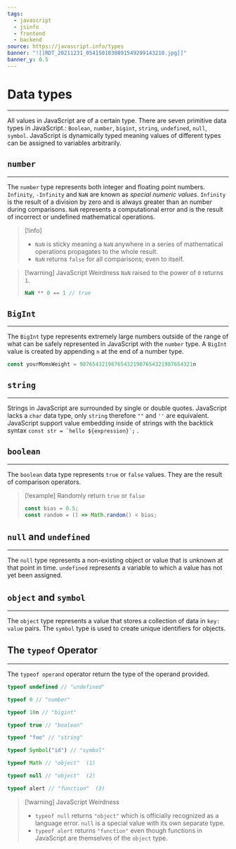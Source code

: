 ```yaml
---
tags:
  - javascript
  - jsinfo
  - frontend
  - backend
source: https://javascript.info/types
banner: "![[RDT_20211231_0541501030891549299143210.jpg]]"
banner_y: 0.5
---
```

# Data types
---
All values in JavaScript are of a certain type. There are seven primitive data types in JavaScript.: `Boolean`, `number`, `bigint`, `string`, `undefined`, `null`, `symbol`. JavaScript is dynamically typed meaning values of different types can be assigned to variables arbitrarily.

## `number`
---
The `number` type represents both integer and floating point numbers. `Infinity`, `-Infinity` and `NaN` are known as *special numeric values*. `Infinity` is the result of a division by zero and is always greater than an number during comparisons.  `NaN` represents a computational error and is the result of incorrect or undefined mathematical operations. 

> [!info] 
> - `NaN` is sticky meaning a `NaN` anywhere in a series of mathematical operations propagates to the whole result.
> - `NaN` returns `false` for all comparisons; even to itself.

> [!warning] JavaScript Weirdness
> `NaN` raised to the power of `0` returns `1`.
> ```javascript
> NaN ** 0 == 1 // true
> ```

## `BigInt`
---
The `BigInt` type represents extremely large numbers outside of the range of what can be safely represented in JavaScript with the `number` type. A `BigInt` value is created by appending `n` at the end of a number type.

```javascript
const yourMomsWeight = 987654321987654321987654321987654321n
```

## `string` 
---
Strings in JavaScript are surrounded by single or double quotes. JavaScript lacks a `char` data type, only `string` therefore  `""` and `''` are equivalent. JavaScript support value embedding inside of strings with the backtick syntax ``const str = `hello ${expression}`;`` .

## `boolean`
---
The `boolean` data type represents `true` or `false` values. They are the result of comparison operators.

> [!example]
> Randomly return `true` or `false`
> ```javascript
> const bias = 0.5;
> const random = () => Math.random() < bias;
>```

## `null` and `undefined`
---
The `null` type represents a non-existing object or value that is unknown at that point in time. `undefined` represents a variable to which a value has not yet been assigned.

## `object` and `symbol`
---
The `object` type represents a value that stores a collection of data in `key: value` pairs. The `symbol` type is used to create unique identifiers for objects.

## The `typeof` Operator
---
The `typeof operand` operator return the type of the operand provided.

```javascript
typeof undefined // "undefined"

typeof 0 // "number"

typeof 10n // "bigint"

typeof true // "boolean"

typeof "foo" // "string"

typeof Symbol("id") // "symbol"

typeof Math // "object"  (1)

typeof null // "object"  (2)

typeof alert // "function"  (3)
```

> [!warning] JavaScript Weirdness
> - `typeof null` returns `"object"` which is officially recognized as a language error. `null` is a special value with its own separate type.
> - `typeof alert` returns `"function"` even though functions in JavaScript are themselves of the `object` type.
